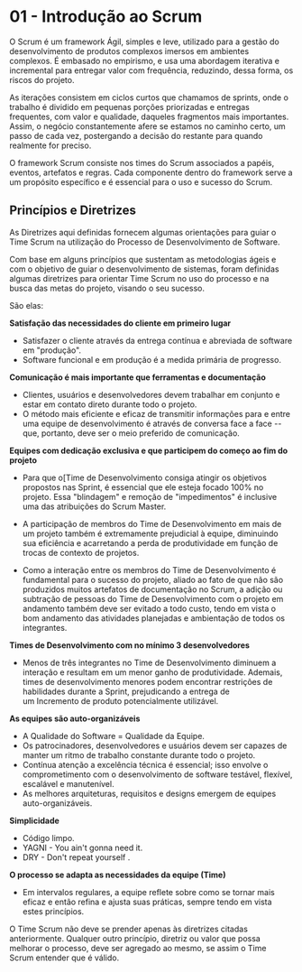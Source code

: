 # 01 - Introdução ao Scrum

O Scrum é um framework Ágil, simples e leve, utilizado para a gestão do desenvolvimento de produtos complexos imersos em ambientes complexos. É embasado no empirismo, e usa uma abordagem iterativa e incremental para entregar valor com frequência, reduzindo, dessa forma, os riscos do projeto.

As iterações consistem em ciclos curtos que chamamos de sprints, onde o trabalho é dividido em pequenas porções priorizadas e entregas frequentes, com valor e qualidade, daqueles fragmentos mais importantes. Assim, o negócio constantemente afere se estamos no caminho certo, um passo de cada vez, postergando a decisão do restante para quando realmente for preciso.

O framework Scrum consiste nos times do Scrum associados a papéis, eventos, artefatos e regras. Cada componente dentro do framework serve a um propósito específico e é essencial para o uso e sucesso do Scrum.

## Princípios e Diretrizes

As Diretrizes aqui definidas fornecem algumas orientações para guiar o Time Scrum na utilização do Processo de Desenvolvimento de Software.

Com base em alguns princípios que sustentam as metodologias ágeis e com o objetivo de guiar o desenvolvimento de sistemas, foram definidas algumas diretrizes para orientar Time Scrum no uso do processo e na busca das metas do projeto, visando o seu sucesso.

São elas:

**Satisfação das necessidades do cliente em primeiro lugar**

- Satisfazer o cliente através da entrega contínua e abreviada de software em "produção".
- Software funcional e em produção é a medida primária de progresso.

**Comunicação é mais importante que ferramentas e documentação**

- Clientes, usuários e desenvolvedores devem trabalhar em conjunto e estar em contato direto durante todo o projeto.
- O método mais eficiente e eficaz de transmitir informações para e entre uma equipe de desenvolvimento é através de conversa face a face -- que, portanto, deve ser o meio preferido de comunicação.

**Equipes com dedicação exclusiva e que participem do começo ao fim do projeto**

- Para que o[Time de Desenvolvimento consiga atingir os objetivos propostos nas Sprint, é essencial que ele esteja focado 100% no projeto. Essa "blindagem" e remoção de "impedimentos" é inclusive uma das atribuições do Scrum Master.

- A participação de membros do Time de Desenvolvimento em mais de um projeto também é extremamente prejudicial à equipe, diminuindo sua eficiência e acarretando a perda de produtividade em função de trocas de contexto de projetos.

- Como a interação entre os membros do Time de Desenvolvimento é fundamental para o sucesso do projeto, aliado ao fato de que não são produzidos muitos artefatos de documentação no Scrum, a adição ou subtração de pessoas do Time de Desenvolvimento com o projeto em andamento também deve ser evitado a todo custo, tendo em vista o bom andamento das atividades planejadas e ambientação de todos os integrantes.

**Times de Desenvolvimento com no mínimo 3 desenvolvedores**

- Menos de três integrantes no Time de Desenvolvimento diminuem a interação e resultam em um menor ganho de produtividade. Ademais, times de desenvolvimento menores podem encontrar restrições de habilidades durante a Sprint, prejudicando a entrega de um Incremento de produto potencialmente utilizável.

**As equipes são auto-organizáveis**

- A Qualidade do Software = Qualidade da Equipe.
- Os patrocinadores, desenvolvedores e usuários devem ser capazes de manter um ritmo de trabalho constante durante todo o projeto.
- Contínua atenção a excelência técnica é essencial; isso envolve o comprometimento com o desenvolvimento de software testável, flexível, escalável e manutenível.
- As melhores arquiteturas, requisitos e designs emergem de equipes auto-organizáveis.

**Simplicidade**

- Código limpo.
- YAGNI - You ain't gonna need it.
- DRY - Don't repeat yourself .

**O processo se adapta as necessidades da equipe (Time)**

- Em intervalos regulares, a equipe reflete sobre como se tornar mais eficaz e então refina e ajusta suas práticas, sempre tendo em vista estes princípios.

O Time Scrum não deve se prender apenas às diretrizes citadas anteriormente. Qualquer outro princípio, diretriz ou valor que possa melhorar o processo, deve ser agregado ao mesmo, se assim o Time Scrum entender que é válido.
